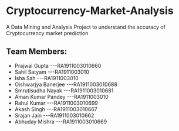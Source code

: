 # Cryptocurrency-Market-Analysis
A Data Mining and Analysis Project to understand the accuracy of Cryptocurrency market prediction

## Team Members:
- Prajwal Gupta        ---RA1911003010660
- Sahil Satyam         ---RA1911003010
- Isha Sah             ---RA1911003010
- Oishwarjya Banerjee  ---RA1911003010688
- Smrutisudha Nayak    ---RA1911003010681
- Aman Kumar Pandey    ---RA1911003010 
- Rahul Kumar          ---RA1911003010699
- Akash Singh          ---RA1911003010667
- Srajan Jain          ---RA1911003010662
- Abhuday Mishra       ---RA1911003010669
